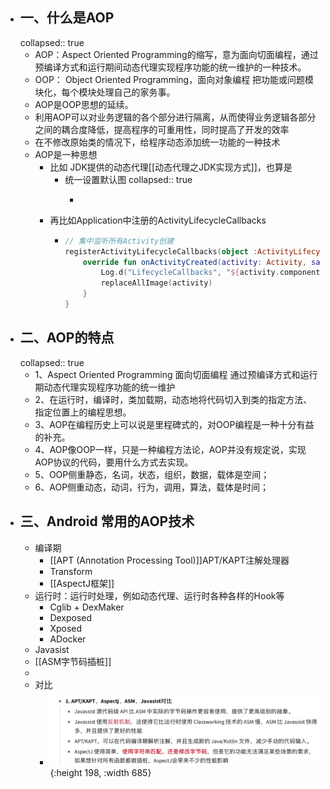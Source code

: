 - ## 一、什么是AOP
  collapsed:: true
	- AOP：Aspect Oriented Programming的缩写，意为面向切面编程，通过预编译方式和运行期间动态代理实现程序功能的统一维护的一种技术。
	- OOP： Object Oriented Programming，面向对象编程 把功能或问题模块化，每个模块处理自己的家务事。
	- AOP是OOP思想的延续。
	- 利用AOP可以对业务逻辑的各个部分进行隔离，从而使得业务逻辑各部分之间的耦合度降低，提高程序的可重用性，同时提高了开发的效率
	- 在不修改原始类的情况下，给程序动态添加统一功能的一种技术
	- AOP是一种思想
		- 比如 JDK提供的动态代理[[动态代理之JDK实现方式]]，也算是
			- 统一设置默认图
			  collapsed:: true
				- ```kotlin
				  
				  ```
		- 再比如Application中注册的ActivityLifecycleCallbacks
			- ```kotlin
			  // 集中监听所有Activity创建
			  registerActivityLifecycleCallbacks(object :ActivityLifecycleCallbacks{
			      override fun onActivityCreated(activity: Activity, savedInstanceState: Bundle?) {
			          Log.d("LifecycleCallbacks", "${activity.componentName}.onActivityCreated")
			          replaceAllImage(activity)
			      }
			  } 
			  ```
- ## 二、AOP的特点
  collapsed:: true
	- 1、Aspect Oriented Programming 面向切面编程 通过预编译方式和运行期动态代理实现程序功能的统一维护
	- 2、在运行时，编译时，类加载期，动态地将代码切入到类的指定方法、指定位置上的编程思想。
	- 3、AOP在编程历史上可以说是里程碑式的，对OOP编程是一种十分有益的补充。
	- 4、AOP像OOP一样，只是一种编程方法论，AOP并没有规定说，实现AOP协议的代码，要用什么方式去实现。
	- 5、OOP侧重静态，名词，状态，组织，数据，载体是空间；
	- 6、AOP侧重动态，动词，行为，调用，算法，载体是时间；
- ## 三、Android 常用的AOP技术
	- 编译期
		- [[APT  (Annotation Processing Tool)]]APT/KAPT注解处理器
		- Transform
		- [[AspectJ框架]]
	- 运行时：运行时处理，例如动态代理、运行时各种各样的Hook等
		- Cglib + DexMaker
		- Dexposed
		- Xposed
		- ADocker
	- Javasist
	- [[ASM字节码插桩]]
	-
	- 对比
		- ![image.png](../assets/image_1656503023536_0.png){:height 198, :width 685}